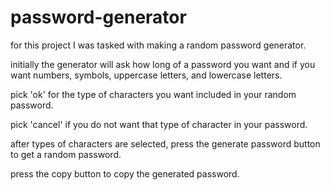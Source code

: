 # password-generator

for this project I was tasked with making a random password generator.

initially the generator will ask how long of a password you want and if you want numbers, symbols, uppercase letters, and lowercase letters.

pick 'ok' for the type of characters you want included in your random password.

pick 'cancel' if you do not want that type of character in your password.

after types of characters are selected, press the generate password button to get a random password.

press the copy button to copy the generated password.